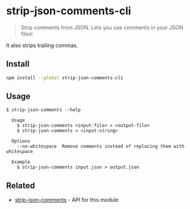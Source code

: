 # strip-json-comments-cli

> Strip comments from JSON. Lets you use comments in your JSON files!

It also strips trailing commas.

## Install

```sh
npm install --global strip-json-comments-cli
```

## Usage

```
$ strip-json-comments --help

  Usage
    $ strip-json-comments <input-file> > <output-file>
    $ strip-json-comments < <input-string>

  Options
    --no-whitespace  Remove comments instead of replacing them with whitespace

  Example
    $ strip-json-comments input.json > output.json
```

## Related

- [strip-json-comments](https://github.com/sindresorhus/strip-json-comments) - API for this module
